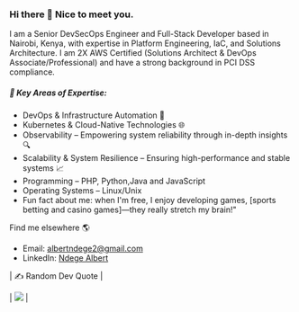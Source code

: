 ### Hi there 👋 Nice to meet you.

I am a Senior DevSecOps Engineer and Full-Stack Developer based in Nairobi, Kenya, with expertise in Platform Engineering, IaC, and Solutions Architecture. I am 2X AWS Certified (Solutions Architect & DevOps Associate/Professional) and have a strong background in PCI DSS compliance.

##### 🚀 Key Areas of Expertise:
- DevOps & Infrastructure Automation 🤖
- Kubernetes & Cloud-Native Technologies 🌐
- Observability – Empowering system reliability through in-depth insights 🔍
- Scalability & System Resilience – Ensuring high-performance and stable systems 📈
- Programming – PHP, Python,Java and JavaScript
- Operating Systems – Linux/Unix
- Fun fact about me: when I'm free, I enjoy developing games, [sports betting and casino games]—they really stretch my brain!"

  
Find me elsewhere 🌎

- Email: [albertndege2@gmail.com](mailto:albertndege2@gmail.com)
- LinkedIn: [Ndege Albert](https://www.linkedin.com/in/ndege-albert-136178155/)


| ✍️ Random Dev Quote |  

| ![](https://quotes-github-readme.vercel.app/api?type=horizontal&theme=radical) |



